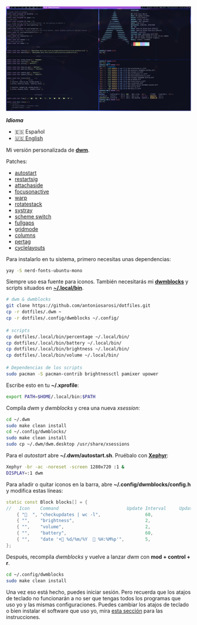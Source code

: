![Dwm](dwm.png)

***Idioma***
- 🇪🇸 Español
- [🇺🇸 English](https://github.com/antoniosarosi/dotfiles/tree/master/.dwm)

Mi versión personalizada de **[dwm](https://dwm.suckless.org/)**.

Patches:
- [autostart](https://dwm.suckless.org/patches/autostart/dwm-autostart-20200610-cb3f58a.diff)
- [restartsig](https://dwm.suckless.org/patches/restartsig/dwm-restartsig-20180523-6.2.diff)
- [attachaside](https://dwm.suckless.org/patches/attachaside/dwm-attachaside-6.1.diff)
- [focusonactive](https://dwm.suckless.org/patches/focusonnetactive/dwm-focusonnetactive-6.2.diff)
- [warp](https://dwm.suckless.org/patches/warp/dwm-warp-6.2.diff)
- [rotatestack](https://dwm.suckless.org/patches/rotatestack/dwm-rotatestack-20161021-ab9571b.diff)
- [systray](https://dwm.suckless.org/patches/systray/dwm-systray-20200610-f09418b.diff)
- [scheme switch](https://dwm.suckless.org/patches/scheme_switch/dwm-scheme_switch-20170804-ceac8c9.diff)
- [fullgaps](https://dwm.suckless.org/patches/fullgaps/dwm-fullgaps-20200508-7b77734.diff)
- [gridmode](https://dwm.suckless.org/patches/gridmode/dwm-gridmode-20170909-ceac8c9.diff)
- [columns](https://dwm.suckless.org/patches/columns/dwm-columns-6.0.diff)
- [pertag](https://dwm.suckless.org/patches/pertag/)
- [cyclelayouts](https://dwm.suckless.org/patches/cyclelayouts/dwm-cyclelayouts-20180524-6.2.diff)

Para instalarlo en tu sistema, primero necesitas unas dependencias:

```bash
yay -S nerd-fonts-ubuntu-mono
```

Siempre uso esa fuente para iconos. También necesitarás mi
**[dwmblocks](https://github.com/antoniosarosi/dotfiles/tree/master/.config/dwmblocks)**
y scripts situados en
**[~/.local/bin](https://github.com/antoniosarosi/dotfiles/tree/master/.local/bin)**.

```bash
# dwm & dwmblocks
git clone https://github.com/antoniosarosi/dotfiles.git
cp -r dotfiles/.dwm ~
cp -r dotfiles/.config/dwmblocks ~/.config/

# scripts
cp dotfiles/.local/bin/percentage ~/.local/bin/
cp dotfiles/.local/bin/battery ~/.local/bin/
cp dotfiles/.local/bin/brightness ~/.local/bin/
cp dotfiles/.local/bin/volume ~/.local/bin/

# Dependencias de los scripts
sudo pacman -S pacman-contrib brightnessctl pamixer upower
```

Escribe esto en tu **~/.xprofile**:

```bash
export PATH=$HOME/.local/bin:$PATH
```

Compila *dwm* y *dwmblocks* y crea una nueva *xsession*:

```bash
cd ~/.dwm
sudo make clean install
cd ~/.config/dwmblocks/
sudo make clean install
sudo cp ~/.dwm/dwm.desktop /usr/share/xsessions
```

Para el *autostart* abre **~/.dwm/autostart.sh**.
Pruébalo con **[Xephyr](https://wiki.archlinux.org/index.php/Xephyr)**:

```bash
Xephyr -br -ac -noreset -screen 1280x720 :1 &
DISPLAY=:1 dwm
```

Para añadir o quitar iconos en la barra, abre **~/.config/dwmblocks/config.h**
y modifica estas líneas:

```cpp
static const Block blocks[] = {
//   Icon    Command                          Update Interval     Update Signal
    { "  ", "checkupdates | wc -l",                 60,               0 },
    { "",    "brightness",                           2,                0 },
    { "",    "volume",                               2,                0 },
    { "",    "battery",                              60,               0 },
    { "",    "date '+ %d/%m/%Y   %H:%M%p'",        5,                0 },
};
```

Después, recompila *dwmblocks* y vuelve a lanzar *dwm* con
**mod + control + r**.

```bash
cd ~/.config/dwmblocks
sudo make clean install
```

Una vez eso está hecho, puedes iniciar sesión. Pero recuerda que los atajos de
teclado no funcionarán a no ser que tengas todos los programas que uso yo y las
mismas configuraciones. Puedes cambiar los atajos de teclado o bien instalar el
software que uso yo, mira
[esta sección](https://github.com/antoniosarosi/dotfiles/blob/master/README.es.md#atajos-de-teclado)
para las instrucciones.
